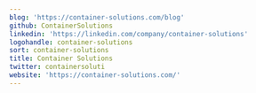 ```yaml
---
blog: 'https://container-solutions.com/blog'
github: ContainerSolutions
linkedin: 'https://linkedin.com/company/container-solutions'
logohandle: container-solutions
sort: container-solutions
title: Container Solutions
twitter: containersoluti
website: 'https://container-solutions.com/'
---
```

